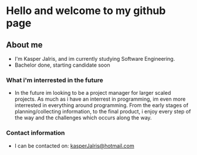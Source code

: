 # Hello and welcome to my github page

## About me

- I'm Kasper Jalris, and im currently studying Software Engineering.
- Bachelor done, starting candidate soon

### What i'm interrested in the future

- In the future im looking to be a project manager for larger scaled projects. As much as i have an interrest in programming, im even more interrested in everything around programming. From the early stages of planning/collecting information, to the final product, i enjoy every step of the way and the challenges which occurs along the way.

### Contact information

- I can be contacted on: kasperJalris@hotmail.com
